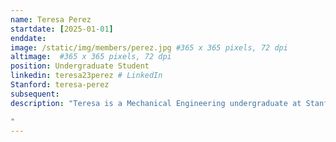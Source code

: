 ```yaml
---
name: Teresa Perez
startdate: [2025-01-01]
enddate: 
image: /static/img/members/perez.jpg #365 x 365 pixels, 72 dpi
altimage:  #365 x 365 pixels, 72 dpi
position: Undergraduate Student 
linkedin: teresa23perez # LinkedIn
Stanford: teresa-perez
subsequent: 
description: "Teresa is a Mechanical Engineering undergraduate at Stanford University, specializing in product design with an interest in sustainable design. She is working on the ocean profiler project with the S4 lab to create the form-factor housing for the CTD profiler.

"
---
```

